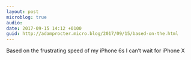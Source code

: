 ```yaml
---
layout: post
microblog: true
audio: 
date: 2017-09-15 14:12 +0100
guid: http://adamprocter.micro.blog/2017/09/15/based-on-the.html
---
```

Based on the frustrating speed of my iPhone 6s I can’t wait for iPhone X
